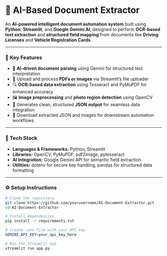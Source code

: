 # 🧠 AI-Based Document Extractor  

An **AI-powered intelligent document automation system** built using **Python**, **Streamlit**, and **Google Gemini AI**, designed to perform **OCR-based text extraction** and **structured field mapping** from documents like **Driving Licenses** and **Vehicle Registration Cards**.  

---

### 🚀 **Key Features**  

- 🧩 **AI-driven document parsing** using Gemini for structured text interpretation  
- 📄 Upload and process **PDFs or images** via Streamlit’s file uploader  
- 🔍 **OCR-based data extraction** using Tesseract and PyMuPDF for enhanced accuracy  
- 🖼️ **Image preprocessing** and **photo region detection** using OpenCV  
- 🧾 Generates clean, structured **JSON output** for seamless data integration  
- 💾 Download extracted JSON and images for downstream automation workflows  

---

### 🧰 **Tech Stack**  

- **Languages & Frameworks:** Python, Streamlit  
- **Libraries:** OpenCV, PyMuPDF, pdf2image, pytesseract  
- **AI Integration:** Google Gemini API for semantic field extraction  
- **Utilities:** dotenv for secure key handling, pandas for structured data formatting  

---

### ⚙️ **Setup Instructions**  

```bash
# Clone the repository  
git clone https://github.com/yourusername/AI-Document-Extractor.git  
cd AI-Document-Extractor  

# Install dependencies  
pip install -r requirements.txt  

# Create .env file with your API key  
GEMINI_API_KEY=your_api_key_here  

# Run the Streamlit app  
streamlit run app.py  
